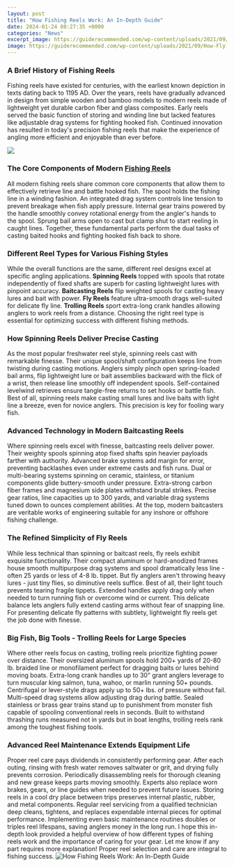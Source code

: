 ```yaml
---
layout: post
title: "How Fishing Reels Work: An In-Depth Guide"
date: 2024-01-24 08:27:35 +0000
categories: "News"
excerpt_image: https://guiderecommended.com/wp-content/uploads/2021/09/How-Fly-Fishing-Reels-Work.jpg
image: https://guiderecommended.com/wp-content/uploads/2021/09/How-Fly-Fishing-Reels-Work.jpg
---
```


### A Brief History of Fishing Reels
Fishing reels have existed for centuries, with the earliest known depiction in texts dating back to 1195 AD. Over the years, reels have gradually advanced in design from simple wooden and bamboo models to modern reels made of lightweight yet durable carbon fiber and glass composites. Early reels served the basic function of storing and winding line but lacked features like adjustable drag systems for fighting hooked fish. Continued innovation has resulted in today's precision fishing reels that make the experience of angling more efficient and enjoyable than ever before.

![](https://www.slo-fishing.si/images/Fishing-for-beginners/How-does-fishing-reel-work.jpg)
### The Core Components of Modern [Fishing Reels](https://store.fi.io.vn/womens-crass-christmas-gnome-matching-family-ugly-v-neck-t-shirt/women&)
All modern fishing reels share common core components that allow them to effectively retrieve line and battle hooked fish. The spool holds the fishing line in a winding fashion. An integrated drag system controls line tension to prevent breakage when fish apply pressure. Internal gear trains powered by the handle smoothly convey rotational energy from the angler's hands to the spool. Sprung bail arms open to cast but clamp shut to start reeling in caught lines. Together, these fundamental parts perform the dual tasks of casting baited hooks and fighting hooked fish back to shore.
### Different **Reel Types** for Various Fishing Styles
While the overall functions are the same, different reel designs excel at specific angling applications. **Spinning Reels** topped with spools that rotate independently of fixed shafts are superb for casting lightweight lures with pinpoint accuracy. **Baitcasting Reels** flip weighted spools for casting heavy lures and bait with power. **Fly Reels** feature ultra-smooth drags well-suited for delicate fly line. **Trolling Reels** sport extra-long crank handles allowing anglers to work reels from a distance. Choosing the right reel type is essential for optimizing success with different fishing methods.
### How **Spinning Reels** Deliver Precise Casting
As the most popular freshwater reel style, spinning reels cast with remarkable finesse. Their unique spool/shaft configuration keeps line from twisting during casting motions. Anglers simply pinch open spring-loaded bail arms, flip lightweight lure or bait assemblies backward with the flick of a wrist, then release line smoothly off independent spools. Self-contained levelwind retrieves ensure tangle-free returns to set hooks or battle fish. Best of all, spinning reels make casting small lures and live baits with light line a breeze, even for novice anglers. This precision is key for fooling wary fish.
### Advanced Technology in Modern **Baitcasting Reels** 
Where spinning reels excel with finesse, baitcasting reels deliver power. Their weighty spools spinning atop fixed shafts spin heavier payloads farther with authority. Advanced brake systems add margin for error, preventing backlashes even under extreme casts and fish runs. Dual or multi-bearing systems spinning on ceramic, stainless, or titanium components glide buttery-smooth under pressure. Extra-strong carbon fiber frames and magnesium side plates withstand brutal strikes. Precise gear ratios, line capacities up to 300 yards, and variable drag systems tuned down to ounces complement abilities. At the top, modern baitcasters are veritable works of engineering suitable for any inshore or offshore fishing challenge.
### The Refined Simplicity of **Fly Reels**
While less technical than spinning or baitcast reels, fly reels exhibit exquisite functionality. Their compact aluminum or hard-anodized frames house smooth multipurpose drag systems and spool dramatically less line - often 25 yards or less of 4-8 lb. tippet. But fly anglers aren't throwing heavy lures - just tiny flies, so diminutive reels suffice. Best of all, their light touch prevents tearing fragile tippets. Extended handles apply drag only when needed to turn running fish or overcome wind or current. This delicate balance lets anglers fully extend casting arms without fear of snapping line. For presenting delicate fly patterns with subtlety, lightweight fly reels get the job done with finesse.
### Big Fish, Big Tools - **Trolling Reels** for Large Species
Where other reels focus on casting, trolling reels prioritize fighting power over distance. Their oversized aluminum spools hold 200+ yards of 20-80 lb. braided line or monofilament perfect for dragging baits or lures behind moving boats. Extra-long crank handles up to 30" grant anglers leverage to turn muscular king salmon, tuna, wahoo, or marlin running 50+ pounds. Centrifugal or lever-style drags apply up to 50+ lbs. of pressure without fail. Multi-speed drag systems allow adjusting drag during battle. Sealed stainless or brass gear trains stand up to punishment from monster fish capable of spooling conventional reels in seconds. Built to withstand thrashing runs measured not in yards but in boat lengths, trolling reels rank among the toughest fishing tools.
### Advanced **Reel Maintenance** Extends Equipment Life
Proper reel care pays dividends in consistently performing gear. After each outing, rinsing with fresh water removes saltwater or grit, and drying fully prevents corrosion. Periodically disassembling reels for thorough cleaning and new grease keeps parts moving smoothly. Experts also replace worn brakes, gears, or line guides when needed to prevent future issues. Storing reels in a cool dry place between trips preserves internal plastic, rubber, and metal components. Regular reel servicing from a qualified technician deep cleans, tightens, and replaces expendable internal pieces for optimal performance. Implementing even basic maintenance routines doubles or triples reel lifespans, saving anglers money in the long run.
I hope this in-depth look provided a helpful overview of how different types of fishing reels work and the importance of caring for your gear. Let me know if any part requires more explanation! Proper reel selection and care are integral to fishing success.
![How Fishing Reels Work: An In-Depth Guide](https://guiderecommended.com/wp-content/uploads/2021/09/How-Fly-Fishing-Reels-Work.jpg)